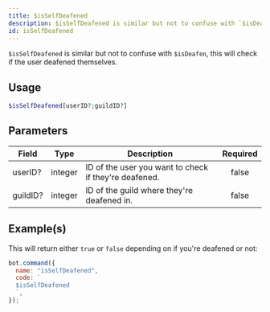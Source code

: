 ```yaml
---
title: $isSelfDeafened
description: $isSelfDeafened is similar but not to confuse with `$isDeafen`, this will check if the user deafened themselves.
id: isSelfDeafened
---
```


`$isSelfDeafened` is similar but not to confuse with `$isDeafen`, this will check if the user deafened themselves.

## Usage

```php
$isSelfDeafened[userID?;guildID?]
```

## Parameters

| Field    | Type    | Description                                           | Required |
| -------- | ------- | ----------------------------------------------------- | :------: |
| userID?  | integer | ID of the user you want to check if they're deafened. |  false   |
| guildID? | integer | ID of the guild where they're deafened in.            |  false   |

## Example(s)

This will return either `true` or `false` depending on if you're deafened or not:

```javascript
bot.command({
  name: "isSelfDeafened",
  code: `
  $isSelfDeafened
  `,
});
```
